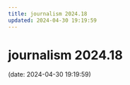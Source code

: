 ```yaml
---
title: journalism 2024.18
updated: 2024-04-30 19:19:59
---
```


# journalism 2024.18

(date: 2024-04-30 19:19:59)

